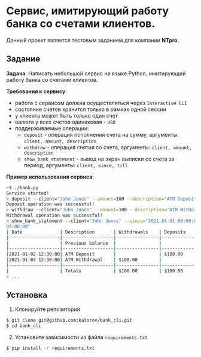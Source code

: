 # Сервис, имитирующий работу банка со счетами клиентов.

Данный проект является тестовым заданием для компании **NTpro**.

## Задание

**Задача**: Написать небольшой сервис на языке Python, имитирующий работу банка со счетами клиентов.

**Требования к сервису**:

- работа с сервисом должна осуществляться через `Interactive CLI`
- состояние счетов хранится только в рамках одной сессии
- у клиента может быть только один счет
- валюта у всех счетов одинаковая - `USD`
- поддерживаемые операции:
  - `deposit` - операция пополнения счета на сумму, аргументы: `client, amount, description`
  - `withdraw` - операция снятия со счета, аргументы: `client, amount, description`
  - `show_bank_statement` - вывод на экран выписки со счета за период, аргументы: `client, since, till`

**Пример использования сервиса**:

```bash
~$ ./bank.py
Service started!
> deposit --client="John Jones" --amount=100 --description="ATM Deposit"
Deposit operation was successful!
> withdraw --client="John Jones" --amount=100 --description="ATM Withdrawal"
Withdrawal operation was successful!
> show_bank_statement --client="John Jones" --since="2021-01-01 00:00:00" --till="2021-02-01
00:00:00"
| Date              | Description       | Withdrawals    | Deposits      | Balance |
|-------------------|-------------------|----------------|---------------|---------|
|                   | Previous balance  |                |               | $0.00   |
|-------------------|-------------------|----------------|---------------|---------|
|2021-01-02 12:30:00| ATM Deposit       |                | $100.00       | $100.00 |
|2021-01-03 12:30:00| ATM Withdrawal    | $100.00        |               | $0.00   |
|-------------------|-------------------|----------------|---------------|---------|
|                   | Totals            | $100.00        | $100.00       | $0.00   |
> ...
```

## Установка

1. Клонируйте репозиторий

```bash
$ git clone git@github.com:katorov/bank_cli.git
$ cd bank_cli
```

2. Установите зависимости из файла ```requirements.txt```

```bash
$ pip install -r requirements.txt
```
